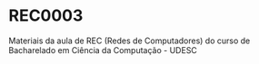 # REC0003
Materiais da aula de REC (Redes de Computadores) do curso de Bacharelado em Ciência da Computação - UDESC
